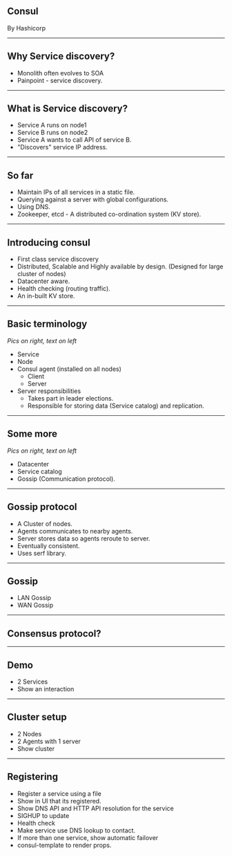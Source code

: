 ## Consul

By Hashicorp

---

## Why Service discovery?

- Monolith often evolves to SOA
- Painpoint - service discovery.

---

## What is Service discovery?

- Service A runs on node1
- Service B runs on node2
- Service A wants to call API of service B.
- "Discovers" service IP address.

---

## So far

- Maintain IPs of all services in a static file.
- Querying against a server with global configurations.
- Using DNS.
- Zookeeper, etcd - A distributed co-ordination system (KV store).

---

## Introducing consul

- First class service discovery
- Distributed, Scalable and Highly available by design. (Designed for large cluster of nodes)
- Datacenter aware.
- Health checking (routing traffic).
- An in-built KV store.

---

## Basic terminology 

_Pics on right, text on left_

- Service
- Node
- Consul agent (installed on all nodes)
	- Client
	- Server
- Server responsibilities
	- Takes part in leader elections.
	- Responsible for storing data (Service catalog) and replication.

---

## Some more

_Pics on right, text on left_

- Datacenter 
- Service catalog
- Gossip (Communication protocol).

---

## Gossip protocol

- A Cluster of nodes.
- Agents communicates to nearby agents.
- Server stores data so agents reroute to server.
- Eventually consistent.
- Uses serf library.

---

## Gossip

- LAN Gossip
- WAN Gossip

---

## Consensus protocol?

---

## Demo

- 2 Services
- Show an interaction

---

## Cluster setup

- 2 Nodes
- 2 Agents with 1 server
- Show cluster

---

## Registering

- Register a service using a file
- Show in UI that its registered.
- Show DNS API and HTTP API resolution for the service
- SIGHUP to update
- Health check
- Make service use DNS lookup to contact.
- If more than one service, show automatic failover
- consul-template to render props.

